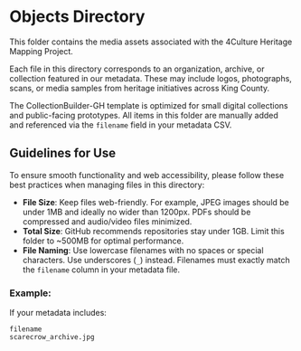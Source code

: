 # Objects Directory

This folder contains the media assets associated with the 4Culture Heritage Mapping Project.

Each file in this directory corresponds to an organization, archive, or collection featured in our metadata. These may include logos, photographs, scans, or media samples from heritage initiatives across King County.

The CollectionBuilder-GH template is optimized for small digital collections and public-facing prototypes. All items in this folder are manually added and referenced via the `filename` field in your metadata CSV.

## Guidelines for Use

To ensure smooth functionality and web accessibility, please follow these best practices when managing files in this directory:

- **File Size**: Keep files web-friendly. For example, JPEG images should be under 1MB and ideally no wider than 1200px. PDFs should be compressed and audio/video files minimized.
- **Total Size**: GitHub recommends repositories stay under 1GB. Limit this folder to ~500MB for optimal performance.
- **File Naming**: Use lowercase filenames with no spaces or special characters. Use underscores (`_`) instead. Filenames must exactly match the `filename` column in your metadata file.

### Example:
If your metadata includes:
```csv
filename
scarecrow_archive.jpg
